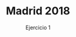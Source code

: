 ---
title: Madrid 2018
url: "/recursos-fisica-quimica/oposiciones/fisica/madrid-2018-e1"
subtitle: Ejercicio 1
summary: Ejercicio 1.
authors:
- rodrigo-alcaraz-de-la-osa
- jesica-sanchez-mazon
tags:
- oposiciones
- ondas
categories:
- Física

_build:
  render: never

# Optional external URL for project (replaces project detail page).
external_link: "https://rodrigoalcarazdelaosa.me/recursos-fisica-quimica/oposiciones/fisica/madrid-2018-e1/madrid-2018-e1.pdf"
---
